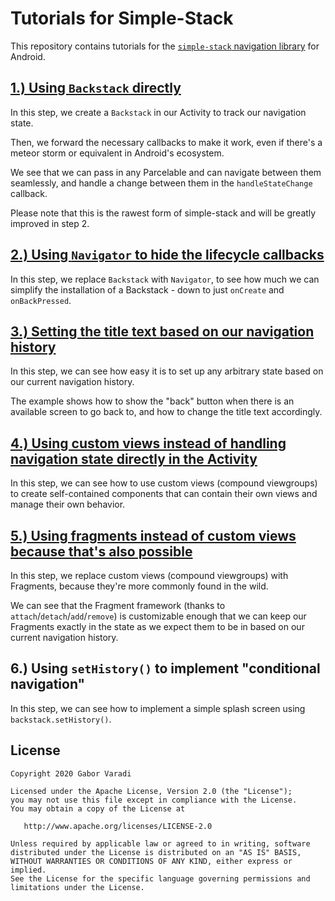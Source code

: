 # Tutorials for Simple-Stack

This repository contains tutorials for the [`simple-stack` navigation library]([Simple-Stack](https://github.com/Zhuinden/simple-stack)) for Android.

## [1.) Using `Backstack` directly](https://github.com/Zhuinden/simple-stack-tutorials/tree/534a2c63a6827bbfd3179ac2d2dd75d863dd843e/app/src/main/java/com/zhuinden/simplestacktutorials/steps/step_1)

In this step, we create a `Backstack` in our Activity to track our navigation state.

Then, we forward the necessary callbacks to make it work, even if there's a meteor storm or equivalent in Android's ecosystem.

We see that we can pass in any Parcelable and can navigate between them seamlessly, and handle a change between them in the `handleStateChange` callback.

Please note that this is the rawest form of simple-stack and will be greatly improved in step 2.

## [2.) Using `Navigator` to hide the lifecycle callbacks](https://github.com/Zhuinden/simple-stack-tutorials/tree/534a2c63a6827bbfd3179ac2d2dd75d863dd843e/app/src/main/java/com/zhuinden/simplestacktutorials/steps/step_2)

In this step, we replace `Backstack` with `Navigator`, to see how much we can simplify the installation of a Backstack - down to just `onCreate` and `onBackPressed`.

## [3.) Setting the title text based on our navigation history](https://github.com/Zhuinden/simple-stack-tutorials/tree/534a2c63a6827bbfd3179ac2d2dd75d863dd843e/app/src/main/java/com/zhuinden/simplestacktutorials/steps/step_3)

In this step, we can see how easy it is to set up any arbitrary state based on our current navigation history.

The example shows how to show the "back" button when there is an available screen to go back to, and how to change the title text accordingly.

## [4.) Using custom views instead of handling navigation state directly in the Activity](https://github.com/Zhuinden/simple-stack-tutorials/tree/534a2c63a6827bbfd3179ac2d2dd75d863dd843e/app/src/main/java/com/zhuinden/simplestacktutorials/steps/step_4)

In this step, we can see how to use custom views (compound viewgroups) to create self-contained components that can contain their own views and manage their own behavior.

## [5.) Using fragments instead of custom views because that's also possible](https://github.com/Zhuinden/simple-stack-tutorials/tree/534a2c63a6827bbfd3179ac2d2dd75d863dd843e/app/src/main/java/com/zhuinden/simplestacktutorials/steps/step_5)

In this step, we replace custom views (compound viewgroups) with Fragments, because they're more commonly found in the wild.

We can see that the Fragment framework (thanks to `attach`/`detach`/`add`/`remove`) is customizable enough that we can keep our Fragments exactly in the state as we expect them to be in based on our current navigation history.

## 6.) Using `setHistory()` to implement "conditional navigation"

In this step, we can see how to implement a simple splash screen using `backstack.setHistory()`.

## License

    Copyright 2020 Gabor Varadi

    Licensed under the Apache License, Version 2.0 (the "License");
    you may not use this file except in compliance with the License.
    You may obtain a copy of the License at

       http://www.apache.org/licenses/LICENSE-2.0

    Unless required by applicable law or agreed to in writing, software
    distributed under the License is distributed on an "AS IS" BASIS,
    WITHOUT WARRANTIES OR CONDITIONS OF ANY KIND, either express or implied.
    See the License for the specific language governing permissions and
    limitations under the License.
